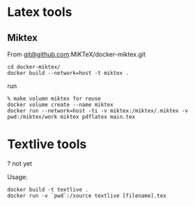 # Latex tools

## Miktex

From git@github.com:MiKTeX/docker-miktex.git


	cd docker-miktex/
	docker build --network=host -t miktex .
	
run

	% make volumn miktex for reuse
	docker volume create --name miktex
	docker run --network=host -ti -v miktex:/miktex/.miktex -v pwd:/miktex/work miktex pdflatex main.tex
 
# Textlive tools

? not yet

Usage:

	docker build -t textlive .
    docker run -v `pwd`:/source textlive [filename].tex